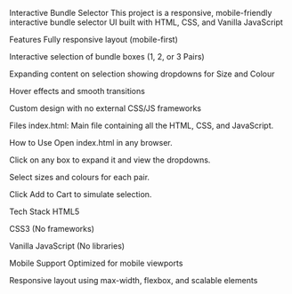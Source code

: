 Interactive Bundle Selector
This project is a responsive, mobile-friendly interactive bundle selector UI built with HTML, CSS, and Vanilla JavaScript

Features
Fully responsive layout (mobile-first)

Interactive selection of bundle boxes (1, 2, or 3 Pairs)

Expanding content on selection showing dropdowns for Size and Colour

Hover effects and smooth transitions

Custom design with no external CSS/JS frameworks

Files
index.html: Main file containing all the HTML, CSS, and JavaScript.

How to Use
Open index.html in any browser.

Click on any box to expand it and view the dropdowns.

Select sizes and colours for each pair.

Click Add to Cart to simulate selection.

Tech Stack
HTML5

CSS3 (No frameworks)

Vanilla JavaScript (No libraries)

Mobile Support
Optimized for mobile viewports

Responsive layout using max-width, flexbox, and scalable elements
